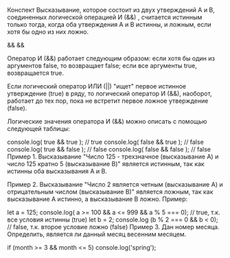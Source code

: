 Конспект
Высказывание, которое состоит из двух утверждений А и В, соединенных логической операцией И (&&) , считается истинным только тогда, когда оба утверждения А и В истинны, и ложным, если хотя бы одно из них ложно.

&& &&

Оператор И (&&) работает следующим образом: если хотя бы один из аргументов false, то возвращает false; если все аргументы true, возвращается true.

Если логический оператор ИЛИ (||) "ищет" первое истинное утверждение (true) в ряду, то логический оператор И (&&), наоборот, работает до тех пор, пока не встретит первое ложное утверждение (false).

Логические значения оператора И (&&) можно описать с помощью следующей таблицы:

console.log( true && true ); // true
console.log( false && true ); // false
console.log( true && false ); // false
console.log( false && false ); // false
Пример 1. Высказывание "Число 125 - трехзначное (высказывание А) и число 125 кратно 5 (высказывание B)" является истинным, так как истинны оба высказывания А и В.

Пример 2. Высказывание "Число 2 является четным (высказывание А) и отрицательным числом (высказывание В)" является ложным, так как высказывание А истинно, а высказывание В ложно. Пример:

let a = 125;
console.log( a >= 100 && a <= 999 && a % 5 === 0); // true, т.к. все условия истинны (true)
let b = 2;
console.log (b % 2 === 0 && b < 0); // false, т.к. второе условие ложно (false)
Пример 3. Дан номер месяца. Определить, является ли данный месяц весенним месяцем.

if (month >= 3 && month <= 5) console.log('spring');
